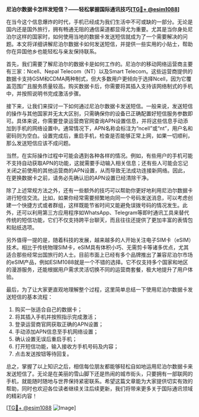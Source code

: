 **尼泊尔数据卡怎样发短信？——轻松掌握国际通讯技巧[[TG💪+ @esim1088](https://t.me/s/esim1088)]**

在当今这个信息爆炸的时代，手机已经成为我们生活中不可或缺的一部分。无论是国内还是国外旅行，拥有畅通无阻的通信渠道都显得尤为重要。尤其是当你身处尼泊尔这样的国家时，如何使用当地的数据卡发送短信就成为了一个需要解决的问题。本文将详细讲解尼泊尔数据卡如何发送短信，并提供一些实用的小贴士，帮助你在异国他乡也能轻松与亲友保持联系。

首先，我们需要了解尼泊尔的数据卡是如何工作的。尼泊尔的移动网络运营商主要有三家：Ncell、Nepal Telecom（NT）以及Smart Telecom。这些运营商提供的数据卡支持GSM和CDMA两种制式，但大多数用户更倾向于选择Ncell，因为它覆盖范围广且服务质量较高。购买数据卡后，你需要将其插入支持该网络制式的手机中，并按照说明书完成激活步骤。

接下来，让我们来探讨一下如何通过尼泊尔数据卡发送短信。一般来说，发送短信的操作与其他国家并无太大区别，只需确保你的设备已正确配置好短信服务参数即可。具体来说，你需要登录运营商官网查询APN设置信息，并将这些信息手动添加到手机的网络设置中。通常情况下，APN名称会标注为“ncell”或“nt”，用户名和密码则为空白。设置完成后，重启手机，检查是否能够正常上网，如果一切顺利，那么发送短信应该不成问题。

当然，在实际操作过程中可能会遇到各种各样的情况。例如，有些用户的手机可能不支持自动获取APN的功能，这就需要手动输入相关信息；还有些人可能会忘记关闭之前使用的其他运营商的APN设置，从而导致无法成功连接新网络。因此，在更换数据卡之前，请务必先确认旧的APN设置已经清除干净。

除了上述常规方法之外，还有一些额外的技巧可以帮助你更好地利用尼泊尔数据卡进行短信交流。比如，如果你经常需要频繁地向同一个号码发送消息，可以考虑创建一个快捷方式或者群组，这样既能节省时间又能避免误拨号码的情况发生。此外，还可以利用第三方应用程序如WhatsApp、Telegram等即时通讯工具来替代传统的短信功能，它们不仅支持跨平台聊天，而且往往还提供了更加丰富的表情包和贴纸选项。

另外值得一提的是，随着科技的发展，越来越多的人开始关注电子SIM卡（eSIM）技术。相比于传统物理SIM卡，eSIM具有体积小巧、无需剪卡等诸多优点，尤其适合那些经常出国旅行的人士。目前市面上已经有多个品牌推出了兼容尼泊尔市场的eSIM产品，例如ESIM1088就是一个不错的选择。它不仅支持多个国家和地区的漫游服务，还能根据用户需求灵活切换不同的运营商套餐，极大地提升了用户体验。

最后，为了让大家更直观地理解整个过程，这里简单总结一下使用尼泊尔数据卡发送短信的基本流程：
1. 购买一张适合自己的数据卡；
2. 将其插入手机并按照指示完成激活；
3. 登录运营商官网获取正确的APN设置；
4. 手动添加APN信息至手机网络设置；
5. 确认设置无误后重启手机；
6. 打开短信功能，输入接收方手机号码及内容；
7. 点击发送按钮等待回复。

总之，掌握了以上知识之后，相信每位朋友都能够轻松自如地运用尼泊尔数据卡来发送短信了。无论是在美丽的雪山脚下还是热闹的城市街头，只要拥有一部联网的手机，就能随时随地与世界保持紧密联系。希望这篇文章能为大家提供切实有效的帮助，同时也欢迎各位读者继续关注后续更新，我们将带来更多关于国际通讯领域的精彩内容！

[[TG💪+ @esim1088](https://t.me/s/esim1088) ![Image](https://i.postimg.cc/4NQfJmqS/Snipaste-2025-05-13-00-14-12.png)]
